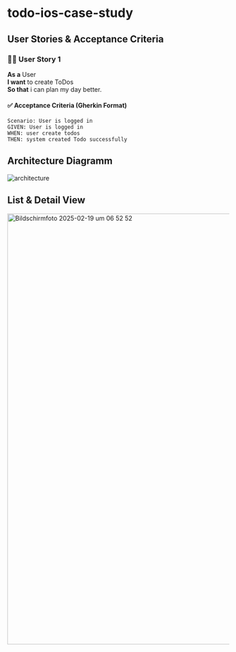 # todo-ios-case-study

## User Stories & Acceptance Criteria

### 🧑‍💻 User Story 1
**As a** User  
**I want** to create ToDos  
**So that** i can plan my day better.  

#### ✅ Acceptance Criteria (Gherkin Format)
```gherkin
Scenario: User is logged in
GIVEN: User is logged in
WHEN: user create todos
THEN: system created Todo successfully
```

## Architecture Diagramm
![architecture](https://github.com/user-attachments/assets/abf58025-05ef-48cf-aa85-41f018db57c6)


## List & Detail View

<img width="977" alt="Bildschirmfoto 2025-02-19 um 06 52 52" src="https://github.com/user-attachments/assets/a67f51c4-d861-4ae0-a4a1-dfea74ed61c3" />

